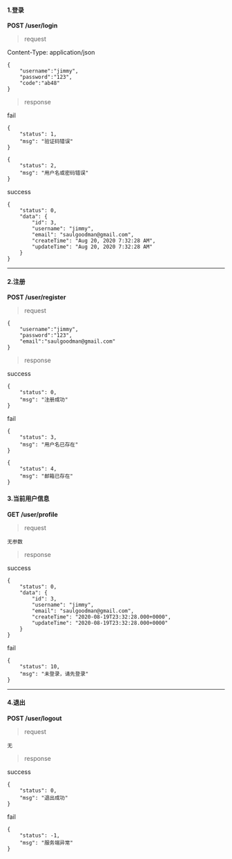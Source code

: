 #### 1.登录

**POST /user/login**

> request

Content-Type: application/json

```
{
	"username":"jimmy",
	"password":"123",
	"code":"ab48"
}
```
> response

fail
```
{
    "status": 1,
    "msg": "验证码错误"
}

{
	"status": 2,
    "msg": "用户名或密码错误"
}
```

success
```
{
    "status": 0,
    "data": {
        "id": 3,
        "username": "jimmy",
        "email": "saulgoodman@gmail.com",
        "createTime": "Aug 20, 2020 7:32:28 AM",
        "updateTime": "Aug 20, 2020 7:32:28 AM"
    }
}
```

-------

#### 2.注册
**POST /user/register**

> request

```
{
	"username":"jimmy",
	"password":"123",
	"email":"saulgoodman@gmail.com"
}
```


> response

success
```
{
    "status": 0,
    "msg": "注册成功"
}
```


fail
```
{
    "status": 3,
    "msg": "用户名已存在"
}

{
    "status": 4,
    "msg": "邮箱已存在"
}
```


#### 3.当前用户信息
**GET /user/profile**

> request

```
无参数
```
> response

success
```
{
    "status": 0,
    "data": {
        "id": 3,
        "username": "jimmy",
        "email": "saulgoodman@gmail.com",
        "createTime": "2020-08-19T23:32:28.000+0000",
        "updateTime": "2020-08-19T23:32:28.000+0000"
    }
}
```

fail
```
{
    "status": 10,
    "msg": "未登录，请先登录"
}

```

------


#### 4.退出
**POST /user/logout**

> request

```
无
```

> response

success

```
{
    "status": 0,
    "msg": "退出成功"
}
```

fail
```
{
    "status": -1,
    "msg": "服务端异常"
}
```
